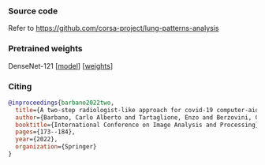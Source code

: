 
### Source code
Refer to https://github.com/corsa-project/lung-patterns-analysis

### Pretrained weights

DenseNet-121 [[model](model.py)] [[weights](https://datacloud.di.unito.it/index.php/s/c2iLRTreNPNkjwb)]

### Citing

```bibtex
@inproceedings{barbano2022two,
  title={A two-step radiologist-like approach for covid-19 computer-aided diagnosis from chest x-ray images},
  author={Barbano, Carlo Alberto and Tartaglione, Enzo and Berzovini, Claudio and Calandri, Marco and Grangetto, Marco},
  booktitle={International Conference on Image Analysis and Processing},
  pages={173--184},
  year={2022},
  organization={Springer}
}
```
